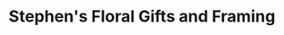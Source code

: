 ---
title: "Stephen's Floral Gifts and Framing"
url: /marion/stephens-floral-gifts-and-framing/
shop: gift
---